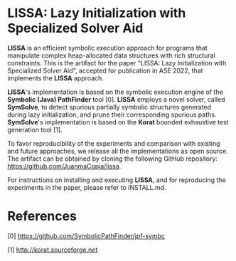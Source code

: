 # LISSA: Lazy Initialization with Specialized Solver Aid

**LISSA** is an efficient symbolic execution approach for programs that manipulate complex heap-allocated data structures with rich structural constraints. This is the artifact for the paper "LISSA: Lazy Initialization with Specialized Solver Aid", accepted for publication in ASE 2022, that implements the **LISSA** approach. 

**LISSA**'s implementation is based on the symbolic execution engine of the **Symbolic (Java) PathFinder** tool [0]. **LISSA** employs a novel solver, called **SymSolve**, to detect spurious partially symbolic structures generated during lazy initialization, and prune their corresponding spurious paths. **SymSolve**'s implementation is based on the **Korat** bounded exhaustive test generation tool [1]. 

To favor reproducibility of the experiments and comparison with existing and future approaches, we release all the implementations as open source. The artifact can be obtained by cloning the following GitHub repository: https://github.com/JuanmaCopia/lissa.

For instructions on installing and executing **LISSA**, and for reproducing the experiments in the paper, please refer to INSTALL.md.

# References

[0] https://github.com/SymbolicPathFinder/jpf-symbc

[1] http://korat.sourceforge.net
